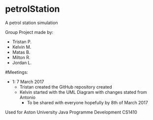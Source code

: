# petrolStation
A petrol station simulation

Group Project made by:
- Tristan P.
- Kelvin M.
- Matas B.
- Milton R.
- Jordan L.

#Meetings:
- 1: 7 March 2017
	- Tristan created the GitHub repository created
	- Kelvin started with the UML Diagram with changes stated from Antonio
		- To be shared with everyone hopefully by 8th of March 2017



Used for Aston University Java Programme Development CS1410